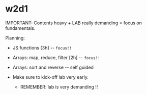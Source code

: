 
# w2d1


<!-- 
  @Luis: 
  - day is heavy (and, on top of that, it's monday)
  - move some contents to w1d5 or w2d2 ?
-->


 IMPORTANT: Contents heavy + LAB really demanding = focus on fundamentals.


 Planning:
  - JS functions [3h] -- `focus!!`
  - Arrays: map, reduce, filter [2h] -- `focus!!`
  - Arrays: sort and reverse -- self guided


- Make sure to kick-off lab very early.
  - REMEMBER: lab is very demanding !!


